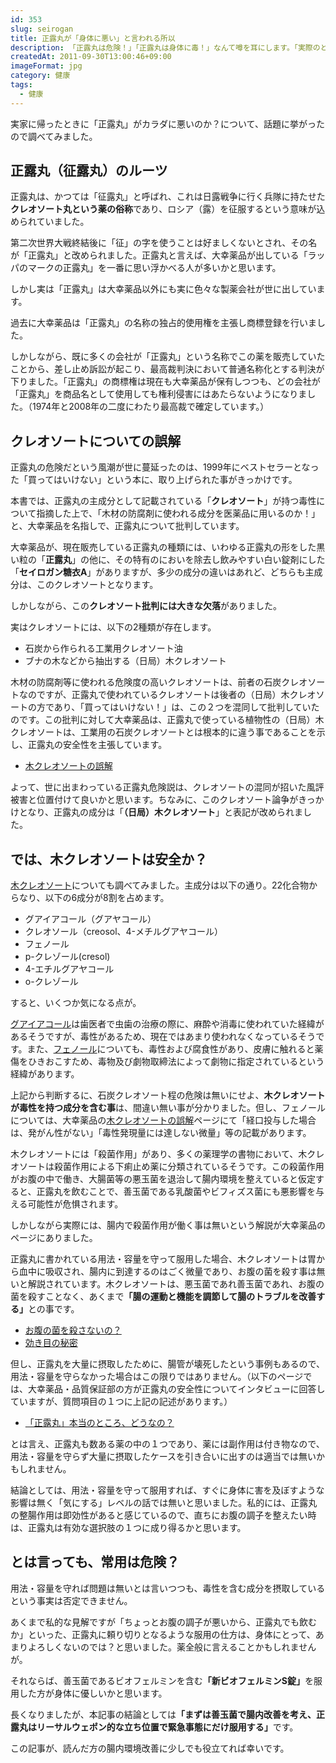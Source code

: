 ```yaml
---
id: 353
slug: seirogan
title: 正露丸が「身体に悪い」と言われる所以
description: 「正露丸は危険！」「正露丸は身体に毒！」なんて噂を耳にします。「実際のところ、どうなんだ？」と言う話です。
createdAt: 2011-09-30T13:00:46+09:00
imageFormat: jpg
category: 健康
tags:
  - 健康
---
```


実家に帰ったときに「正露丸」がカラダに悪いのか？について、話題に挙がったので調べてみました。

## 正露丸（征露丸）のルーツ

正露丸は、かつては「征露丸」と呼ばれ、これは日露戦争に行く兵隊に持たせた<strong>クレオソート丸という薬の俗称</strong>であり、ロシア（露）を征服するという意味が込められていました。

第二次世界大戦終結後に「征」の字を使うことは好ましくないとされ、その名が「正露丸」と改められました。正露丸と言えば、大幸薬品が出している「ラッパのマークの正露丸」を一番に思い浮かべる人が多いかと思います。

しかし実は「正露丸」は大幸薬品以外にも実に色々な製薬会社が世に出しています。

<app-capture-image article-id="353" img-file-name="20110927_seirogan_iroiro.jpg" caption="いろいろなマークの正露丸"></app-capture-image>

過去に大幸薬品は「正露丸」の名称の独占的使用権を主張し商標登録を行いました。

しかしながら、既に多くの会社が「正露丸」という名称でこの薬を販売していたことから、差し止め訴訟が起こり、最高裁判決において普通名称化とする判決が下りました。「正露丸」の商標権は現在も大幸薬品が保有しつつも、どの会社が「正露丸」を商品名として使用しても権利侵害にはあたらないようになりました。（1974年と2008年の二度にわたり最高裁で確定しています。）

## クレオソートについての誤解

正露丸の危険だという風潮が世に蔓延ったのは、1999年にベストセラーとなった「買ってはいけない」という本に、取り上げられた事がきっかけです。

<app-yomereba-link item-title="買ってはいけない (『週刊金曜日』ブックレット)" img-file-name="kattehaikenai_500x500.png" author-name="船瀬俊介" amazon-item-id="4906605036"  rakuten-item-id="1786017"></app-yomereba-link>

本書では、正露丸の主成分として記載されている「<strong>クレオソート</strong>」が持つ毒性について指摘した上で、「木材の防腐剤に使われる成分を医薬品に用いるのか！」と、大幸薬品を名指しで、正露丸について批判しています。

大幸薬品が、現在販売している正露丸の種類には、いわゆる正露丸の形をした黒い粒の「<strong>正露丸</strong>」の他に、その特有のにおいを除去し飲みやすい白い錠剤にした「<strong>セイロガン糖衣A</strong>」がありますが、多少の成分の違いはあれど、どちらも主成分は、このクレオソートとなります。

しかしながら、この<strong>クレオソート批判には大きな欠落</strong>がありました。

実はクレオソートには、以下の2種類が存在します。

* 石炭から作られる工業用クレオソート油
* ブナの木などから抽出する（日局）木クレオソート

木材の防腐剤等に使われる危険度の高いクレオソートは、前者の石炭クレオソートなのですが、正露丸で使われているクレオソートは後者の（日局）木クレオソートの方であり、「買ってはいけない！」は、この２つを混同して批判していたのです。この批判に対して大幸薬品は、正露丸で使っている植物性の（日局）木クレオソートは、工業用の石炭クレオソートとは根本的に違う事であることを示し、正露丸の安全性を主張しています。

* <a href="http://www.seirogan.co.jp/products/seirogan/truth/creosote01.html" target="_blank" rel="noopener">木クレオソートの誤解</a>

よって、世に出まわっている正露丸危険説は、クレオソートの混同が招いた風評被害と位置付けて良いかと思います。ちなみに、このクレオソート論争がきっかけとなり、正露丸の成分は「<strong>（日局）木クレオソート</strong>」と表記が改められました。

## では、木クレオソートは安全か？

<a href="http://ja.wikipedia.org/wiki/%E6%97%A5%E5%B1%80%E3%82%AF%E3%83%AC%E3%82%AA%E3%82%BD%E3%83%BC%E3%83%88" target="_blank" rel="noopener">木クレオソート</a>についても調べてみました。主成分は以下の通り。22化合物からなり、以下の6成分が8割を占めます。

* グアイアコール（グアヤコール）
* クレオソール（creosol、4-メチルグアヤコール）
* フェノール
* p-クレゾール(cresol)
* 4-エチルグアヤコール
* o-クレゾール

すると、いくつか気になる点が。

<a href="http://ja.wikipedia.org/wiki/%E3%82%B0%E3%82%A2%E3%82%A4%E3%82%A2%E3%82%B3%E3%83%BC%E3%83%AB" target="_blank" rel="noopener">グアイアコール</a>は歯医者で虫歯の治療の際に、麻酔や消毒に使われていた経緯があるそうですが、毒性があるため、現在ではあまり使われなくなっているそうです。また、<a href="http://ja.wikipedia.org/wiki/%E3%83%95%E3%82%A7%E3%83%8E%E3%83%BC%E3%83%AB" target="_blank" rel="noopener">フェノール</a>についても、毒性および腐食性があり、皮膚に触れると薬傷をひきおこすため、毒物及び劇物取締法によって劇物に指定されているという経緯があります。

上記から判断するに、石炭クレオソート程の危険は無いにせよ、<strong>木クレオソートが毒性を持つ成分を含む事</strong>は、間違い無い事が分かりました。但し、フェノールについては、大幸薬品の<a href="http://www.seirogan.co.jp/products/seirogan/truth/creosote01.html" target="_blank" rel="noopener">木クレオソートの誤解</a>ページにて「経口投与した場合は、発がん性がない」「毒性発現量には達しない微量」等の記載があります。

木クレオソートには「殺菌作用」があり、多くの薬理学の書物において、木クレオソートは殺菌作用による下痢止め薬に分類されているそうです。この殺菌作用がお腹の中で働き、大腸菌等の悪玉菌を退治して腸内環境を整えていると仮定すると、正露丸を飲むことで、善玉菌である乳酸菌やビフィズス菌にも悪影響を与える可能性が危惧されます。

しかしながら実際には、腸内で殺菌作用が働く事は無いという解説が大幸薬品のページにありました。

正露丸に書かれている用法・容量を守って服用した場合、木クレオソートは胃から血中に吸収され、腸内に到達するのはごく微量であり、お腹の菌を殺す事は無いと解説されています。木クレオソートは、悪玉菌であれ善玉菌であれ、お腹の菌を殺すことなく、あくまで<strong>「腸の運動と機能を調節して腸のトラブルを改善する」</strong>との事です。

* <a href="http://www.seirogan.co.jp/products/seirogan/truth/creosote02.html" target="_blank" rel="noopener">お腹の菌を殺さないの？</a>
* <a href="http://www.seirogan.co.jp/products/seirogan/truth/work.html" target="_blank" rel="noopener">効き目の秘密</a>

但し、正露丸を大量に摂取したために、腸管が壊死したという事例もあるので、用法・容量を守らなかった場合はこの限りではありません。（以下のページでは、大幸薬品・品質保証部の方が正露丸の安全性についてインタビューに回答していますが、質問項目の１つに上記の記述があります。）

* <a href="https://aspara.asahi.com/blog/kochiraapital/entry/616Lb0mtWo" target="_blank" class="broken_link">「正露丸」本当のところ、どうなの？</a>

とは言え、正露丸も数ある薬の中の１つであり、薬には副作用は付き物なので、用法・容量を守らず大量に摂取したケースを引き合いに出すのは適当では無いかもしれません。

結論としては、用法・容量を守って服用すれば、すぐに身体に害を及ぼすような影響は無く「気にする」レベルの話では無いと思いました。私的には、正露丸の整腸作用は即効性があると感じているので、直ちにお腹の調子を整えたい時は、正露丸は有効な選択肢の１つに成り得るかと思います。

## とは言っても、常用は危険？

用法・容量を守れば問題は無いとは言いつつも、毒性を含む成分を摂取しているという事実は否定できません。

あくまで私的な見解ですが「ちょっとお腹の調子が悪いから、正露丸でも飲むか」といった、正露丸に頼り切りとなるような服用の仕方は、身体にとって、あまりよろしくないのでは？と思いました。薬全般に言えることかもしれませんが。

それならば、善玉菌であるビオフェルミンを含む<strong>「新ビオフェルミンS錠」</strong>を服用した方が身体に優しいかと思います。

<app-kaereba-link item-title="新ビオフェルミンS錠" img-file-name="newbios_500x500.png" shop-name="大正製薬" amazon-item-id="B0765N9SRN" rakuten-item-id="a817513e27729d7e98b03b05aa886982" search-keyword="新ビオフェルミン S"></app-kaereba-link>

長くなりましたが、本記事の結論としては<strong>「まずは善玉菌で腸内改善を考え、正露丸はリーサルウェポン的な立ち位置で緊急事態にだけ服用する」</strong>です。

この記事が、読んだ方の腸内環境改善に少しでも役立てれば幸いです。

<app-kaereba-link item-title="正露丸" img-file-name="seirogan_500x500.png" shop-name="大幸薬品" amazon-item-id="B00B3DY8Y2" rakuten-item-id="1a23a55784a811d6f75ccad96c4bcd40" search-keyword="正露丸"></app-kaereba-link>

<app-kaereba-link item-title="セイロガン糖衣A" img-file-name="seirogan_500x500.png" shop-name="大幸薬品" amazon-item-id="B00B3DYJMS" rakuten-item-id="af0f3ae43c311ec6da91d5cb25096aee" search-keyword="セイロガン糖衣A"></app-kaereba-link>
